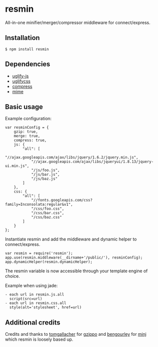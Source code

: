# resmin
	
All-in-one minifier/merger/compressor middleware for connect/express.

## Installation

	$ npm install resmin
    
## Dependencies

- [uglify-js](https://github.com/mishoo/UglifyJS)
- [uglifycss](https://github.com/fmarcia/UglifyCSS)
- [compress](https://github.com/waveto/node-compress)
- [mime](https://github.com/bentomas/node-mime)

## Basic usage

Example configuration:

    var resminConfig = {
        gzip: true,
        merge: true,
        compress: true,
        js: {
            "all": [
                "//ajax.googleapis.com/ajax/libs/jquery/1.6.2/jquery.min.js",
                "//ajax.googleapis.com/ajax/libs/jqueryui/1.8.13/jquery-ui.min.js",
                "/js/foo.js",
                "/js/bar.js",
                "/js/baz.js"
            ]
        },
        css: {
            "all": [
                "//fonts.googleapis.com/css?family=Inconsolata:regular&v1",
                "/css/foo.css",
                "/css/bar.css",
                "/css/baz.css"
            ]
        }
    };
    
Instantiate resmin and add the middleware and dynamic helper to connect/express.
    
    var resmin = require('resmin');
	app.use(resmin.middleware(__dirname+'/public/'), resminConfig);
    app.dynamicHelper(resmin.dynamicHelper);

The resmin variable is now accessible through your template engine of choice.

Example when using jade:

    - each url in resmin.js.all
      script(src=url)
    - each url in resmin.css.all
      style(alt='stylesheet', href=url)
      
## Additional credits

Credits and thanks to [tomgallacher](https://github.com/tomgallacher) for [gzippo](https://github.com/tomgallacher/gzippo) and 
[bengourley](https://github.com/bengourley) for [minj](https://github.com/bengourley/minj) which resmin is loosely based up.